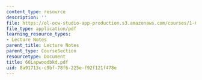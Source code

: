 ```yaml
---
content_type: resource
description: ''
file: https://ol-ocw-studio-app-production.s3.amazonaws.com/courses/1-63-advanced-fluid-dynamics-of-the-environment-fall-2002/8a91713cc9bf78f6225ef92f121f478e_66Lapwoodbkd.pdf
file_type: application/pdf
learning_resource_types:
- Lecture Notes
parent_title: Lecture Notes
parent_type: CourseSection
resourcetype: Document
title: 66Lapwoodbkd.pdf
uid: 8a91713c-c9bf-78f6-225e-f92f121f478e
---
```

